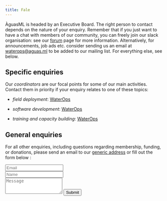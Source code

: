 ```yaml
---
title: Fale
---
```


ÀguasML is headed by an Executive Board. The right person to contact depends on
the nature of your enquiry. Remember that if you just want to have a chat with
members of our community, you can freely join our slack organisation: see our
[forum](../forum) page for more information. Alternatively, for announcements,
job ads etc. consider sending us an email at waterops@aguas.ml to be added to our mailing list. For everything else, see below.


## Specific enquiries

Our *coordinators* are our focal points for some of our main activities. Contact
them in priority if your enquiry relates to one of these topics:

- *field deployment*: [WaterOps](mailto:waterops@aguas.ml)

- *software development*: [WaterOps](mailto:waterops@aguas.ml)

- *training and capacity building*: [WaterOps](mailto:waterops@aguas.ml)



## General enquiries

For all other enquiries, including questions regarding membership, funding, or
donations, please send an email to our [generic address](mailto:waterops@aguas.ml) 
or fill out the form below :

<form action="https://formspree.io/waterops@aguas.ml" method="POST" class="form" id="contact-form">
  <div class="row">
    <div class="col-xs-6">
      <input type="email" name="_replyto" class="form-control input-lg" placeholder="Email" title="Email">
    </div>
    <div class="col-xs-6">
      <input type="text" name="name" class="form-control input-lg" placeholder="Name" title="Name">
    </div>
  </div>
  <input type="hidden" name="_subject" value="General enquiry from RECON website">
  <textarea type="text" name="content" class="form-control input-lg" placeholder="Message" title="Message" required="required" rows="3"></textarea>
  <input type="text" name="_gotcha" style="display:none">
  <input type="hidden" name="_next" value="./contact?message=Your message was sent successfully, thanks!" />
  <button type="submit" class="btn btn-lg btn-primary">Submit</button>
</form>
